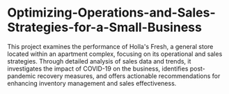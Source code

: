 # Optimizing-Operations-and-Sales-Strategies-for-a-Small-Business

This project examines the performance of Holla's Fresh, a general store located within an apartment complex, focusing on its operational and sales strategies. Through detailed analysis of sales data and trends, it investigates the impact of COVID-19 on the business, identifies post-pandemic recovery measures, and offers actionable recommendations for enhancing inventory management and sales effectiveness.
